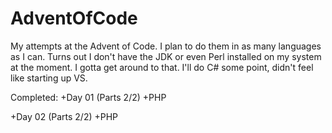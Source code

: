 # AdventOfCode
My attempts at the Advent of Code. I plan to do them in as many languages as I can. Turns out I don't have the JDK or even Perl installed on my system at the moment. I gotta get around to that. I'll do C# some point, didn't feel like starting up VS.

Completed:
+Day 01 (Parts 2/2)
  +PHP
  
+Day 02 (Parts 2/2)
  +PHP
